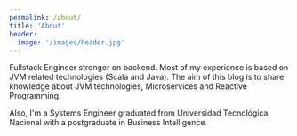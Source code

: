 ```yaml
---
permalink: /about/
title: 'About'
header:
  image: '/images/header.jpg'
---
```


Fullstack Engineer stronger on backend. Most of my experience is based on JVM related technologies (Scala and Java). The aim of this blog is to share knowledge about JVM technologies, Microservices and Reactive Programming.

Also, I'm a Systems Engineer graduated from Universidad Tecnológica Nacional with a postgraduate in Business Intelligence.
